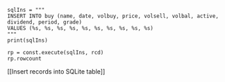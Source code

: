   
	sqlIns = """
	INSERT INTO buy (name, date, volbuy, price, volsell, volbal, active, dividend, period, grade)
	VALUES (%s, %s, %s, %s, %s, %s, %s, %s, %s, %s)
	"""
	print(sqlIns)
	
	rp = const.execute(sqlIns, rcd)
	rp.rowcount


[[Insert records into SQLite table]]